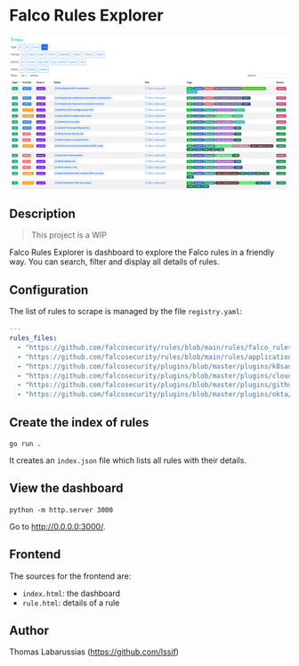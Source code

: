 # Falco Rules Explorer

![index.html](img/index.png)

## Description

> This project is a WIP

Falco Rules Explorer is dashboard to explore the Falco rules in a friendly way. You can search, filter and display all details of rules.

## Configuration

The list of rules to scrape is managed by the file `registry.yaml`:

```yaml
---
rules_files:
  - "https://github.com/falcosecurity/rules/blob/main/rules/falco_rules.yaml"
  - "https://github.com/falcosecurity/rules/blob/main/rules/application_rules.yaml"
  - "https://github.com/falcosecurity/plugins/blob/master/plugins/k8saudit/rules/k8s_audit_rules.yaml"
  - "https://github.com/falcosecurity/plugins/blob/master/plugins/cloudtrail/rules/aws_cloudtrail_rules.yaml"
  - "https://github.com/falcosecurity/plugins/blob/master/plugins/github/rules/github.yaml"
  - "https://github.com/falcosecurity/plugins/blob/master/plugins/okta/rules/okta_rules.yaml"
```

## Create the index of rules

```shell
go run .
```

It creates an `index.json` file which lists all rules with their details.

## View the dashboard

```shell
python -m http.server 3000
```

Go to http://0.0.0.0:3000/.

## Frontend

The sources for the frontend are:
- `index.html`: the dashboard
- `rule.html`: details of a rule

## Author

Thomas Labarussias (https://github.com/Issif)
